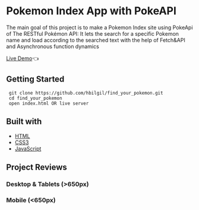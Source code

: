 # Pokemon Index App with PokeAPI

The main goal of this project is to make a Pokemon Index site using PokeApi of The RESTful Pokémon API: It lets the search for a specific Pokemon name and load according to the searched text with the help of Fetch&amp;API and Asynchronous function dynamics 


[Live Demo](https://hbilgil.github.io/find_your_pokemon/):point_left:

## Getting Started

```
 git clone https://github.com/hbilgil/find_your_pokemon.git
 cd find_your_pokemon
 open index.html OR live server
 ```

 ## Built with
 - [HTML](https://www.w3schools.com/html/)
 - [CSS3](https://www.w3schools.com/css/)
 - [JavaScript](https://www.w3schools.com/js/)

## Project Reviews

### Desktop & Tablets (>650px)

### Mobile (<650px)
